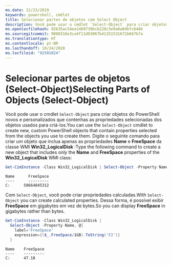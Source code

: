 ```yaml
---
ms.date: 12/23/2019
keywords: powershell, cmdlet
title: Selecionar partes de objetos com Select Object
description: Você pode usar o cmdlet `Select-Object` para criar objetos do PowerShell novos e personalizados que contenham as propriedades selecionadas dos objetos no pipeline.
ms.openlocfilehash: 92635ac54ea1469739bcb228c5e9a0a8dbfc648b
ms.sourcegitcommit: 9080316e3ca4f11d83067b41351531672b667b7a
ms.translationtype: HT
ms.contentlocale: pt-BR
ms.lasthandoff: 10/24/2020
ms.locfileid: "92501024"
---
```

# <a name="selecting-parts-of-objects-select-object"></a><span data-ttu-id="a3898-104">Selecionar partes de objetos (Select-Object)</span><span class="sxs-lookup"><span data-stu-id="a3898-104">Selecting Parts of Objects (Select-Object)</span></span>

<span data-ttu-id="a3898-105">Você pode usar o cmdlet `Select-Object` para criar objetos do PowerShell novos e personalizados que contenhas as propriedades selecionadas dos objetos usados para criá-los.</span><span class="sxs-lookup"><span data-stu-id="a3898-105">You can use the `Select-Object` cmdlet to create new, custom PowerShell objects that contain properties selected from the objects you use to create them.</span></span> <span data-ttu-id="a3898-106">Digite o seguinte comando para criar um objeto que inclua apenas as propriedades **Name** e **FreeSpace** da classe WMI **Win32_LogicalDisk** :</span><span class="sxs-lookup"><span data-stu-id="a3898-106">Type the following command to create a new object that includes only the **Name** and **FreeSpace** properties of the **Win32_LogicalDisk** WMI class:</span></span>

```powershell
Get-CimInstance -Class Win32_LogicalDisk | Select-Object -Property Name,FreeSpace
```

```Output
Name      FreeSpace
----      ---------
C:      50664845312
```

<span data-ttu-id="a3898-107">Com `Select-Object`, você pode criar propriedades calculadas.</span><span class="sxs-lookup"><span data-stu-id="a3898-107">With `Select-Object` you can create calculated properties.</span></span> <span data-ttu-id="a3898-108">Dessa forma, é possível exibir **FreeSpace** em gigabytes em vez de bytes.</span><span class="sxs-lookup"><span data-stu-id="a3898-108">So you can display **FreeSpace** in gigabytes rather than bytes.</span></span>

```powershell
Get-CimInstance -Class Win32_LogicalDisk |
  Select-Object -Property Name, @{
    label='FreeSpace'
    expression={($_.FreeSpace/1GB).ToString('F2')}
  }
```

```Output
Name    FreeSpace
----    ---------
C:      47.18
```
